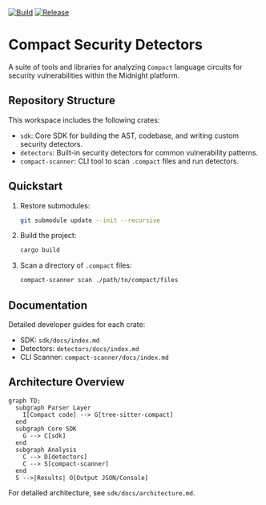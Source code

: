 [![Build](https://github.com/OpenZeppelin/compact-security-detectors-sdk/actions/workflows/build.yml/badge.svg)](https://github.com/OpenZeppelin/compact-security-detectors-sdk/actions/workflows/build.yml)
[![Release](https://github.com/OpenZeppelin/compact-security-detectors-sdk/actions/workflows/release.yml/badge.svg)](https://github.com/OpenZeppelin/compact-security-detectors-sdk/actions/workflows/release.yml)

# Compact Security Detectors

A suite of tools and libraries for analyzing `Compact` language circuits for security vulnerabilities within the Midnight platform.

## Repository Structure

This workspace includes the following crates:

- `sdk`: Core SDK for building the AST, codebase, and writing custom security detectors.
- `detectors`: Built-in security detectors for common vulnerability patterns.
- `compact-scanner`: CLI tool to scan `.compact` files and run detectors.

## Quickstart

1. Restore submodules:
   ```sh
   git submodule update --init --recursive
   ```

2. Build the project:
   ```sh
   cargo build
   ```

3. Scan a directory of `.compact` files:
   ```sh
   compact-scanner scan ./path/to/compact/files
   ```

## Documentation

Detailed developer guides for each crate:

- SDK: `sdk/docs/index.md`
- Detectors: `detectors/docs/index.md`
- CLI Scanner: `compact-scanner/docs/index.md`

## Architecture Overview

```mermaid
graph TD;
  subgraph Parser Layer
    I[Compact code] --> G[tree-sitter-compact]
  end
  subgraph Core SDK
    G --> C[sdk]
  end
  subgraph Analysis
    C --> D[detectors]
    C --> S[compact-scanner]
  end
  S -->|Results| O[Output JSON/Console]
```

For detailed architecture, see `sdk/docs/architecture.md`.
